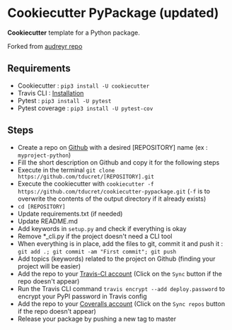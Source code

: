 # Cookiecutter PyPackage (updated)

**Cookiecutter** template for a Python package.

Forked from [audreyr repo](https://github.com/audreyr/cookiecutter-pypackage/)

## Requirements

- Cookiecutter : `pip3 install -U cookiecutter`
- Travis CLI : [Installation](https://github.com/travis-ci/travis.rb#installation)
- Pytest : `pip3 install -U pytest`
- Pytest coverage : `pip3 install -U pytest-cov`

## Steps

- Create a repo on [Github](https://github.com/new) with a desired [REPOSITORY] name (ex : `myproject-python`)
- Fill the short description on Github and copy it for the following steps
- Execute in the terminal `git clone https://github.com/tducret/[REPOSITORY].git`
- Execute the cookiecutter with `cookiecutter -f https://github.com/tducret/cookiecutter-pypackage.git` (`-f` is to overwrite the contents of the output directory if it already exists)
- `cd [REPOSITORY]`
- Update requirements.txt (if needed)
- Update README.md
- Add keywords in `setup.py` and check if everything is okay
- Remove *_cli.py if the project doesn't need a CLI tool
- When everything is in place, add the files to git, commit it and push it : `git add .; git commit -am "First commit"; git push`
- Add topics (keywords) related to the project on Github (finding your project will be easier)
- Add the repo to your [Travis-CI account](https://travis-ci.org/profile/tducret) (Click on the `Sync` button if the repo doesn't appear)
- Run the Travis CLI command `travis encrypt --add deploy.password` to encrypt your PyPI password in Travis config
- Add the repo to your [Coveralls account](https://coveralls.io/repos/new) (Click on the `Sync repos` button if the repo doesn't appear)
- Release your package by pushing a new tag to master
